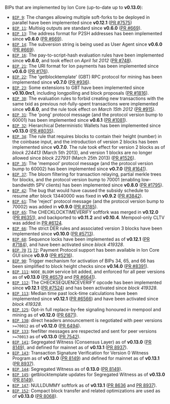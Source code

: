 BIPs that are implemented by Ion Core (up-to-date up to **v0.13.0**):

* [`BIP 9`](https://github.com/ion/bips/blob/master/bip-0009.mediawiki): The changes allowing multiple soft-forks to be deployed in parallel have been implemented since **v0.12.1**  ([PR #7575](https://github.com/ion/ion/pull/7575))
* [`BIP 11`](https://github.com/ion/bips/blob/master/bip-0011.mediawiki): Multisig outputs are standard since **v0.6.0** ([PR #669](https://github.com/ion/ion/pull/669)).
* [`BIP 13`](https://github.com/ion/bips/blob/master/bip-0013.mediawiki): The address format for P2SH addresses has been implemented since **v0.6.0** ([PR #669](https://github.com/ion/ion/pull/669)).
* [`BIP 14`](https://github.com/ion/bips/blob/master/bip-0014.mediawiki): The subversion string is being used as User Agent since **v0.6.0** ([PR #669](https://github.com/ion/ion/pull/669)).
* [`BIP 16`](https://github.com/ion/bips/blob/master/bip-0016.mediawiki): The pay-to-script-hash evaluation rules have been implemented since **v0.6.0**, and took effect on *April 1st 2012* ([PR #748](https://github.com/ion/ion/pull/748)).
* [`BIP 21`](https://github.com/ion/bips/blob/master/bip-0021.mediawiki): The URI format for Ion payments has been implemented since **v0.6.0** ([PR #176](https://github.com/ion/ion/pull/176)).
* [`BIP 22`](https://github.com/ion/bips/blob/master/bip-0022.mediawiki): The 'getblocktemplate' (GBT) RPC protocol for mining has been implemented since **v0.7.0** ([PR #936](https://github.com/ion/ion/pull/936)).
* [`BIP 23`](https://github.com/ion/bips/blob/master/bip-0023.mediawiki): Some extensions to GBT have been implemented since **v0.10.0rc1**, including longpolling and block proposals ([PR #1816](https://github.com/ion/ion/pull/1816)).
* [`BIP 30`](https://github.com/ion/bips/blob/master/bip-0030.mediawiki): The evaluation rules to forbid creating new transactions with the same txid as previous not-fully-spent transactions were implemented since **v0.6.0**, and the rule took effect on *March 15th 2012* ([PR #915](https://github.com/ion/ion/pull/915)).
* [`BIP 31`](https://github.com/ion/bips/blob/master/bip-0031.mediawiki): The 'pong' protocol message (and the protocol version bump to 60001) has been implemented since **v0.6.1** ([PR #1081](https://github.com/ion/ion/pull/1081)).
* [`BIP 32`](https://github.com/ion/bips/blob/master/bip-0032.mediawiki): Hierarchical Deterministic Wallets has been implemented since **v0.13.0** ([PR #8035](https://github.com/ion/ion/pull/8035)).
* [`BIP 34`](https://github.com/ion/bips/blob/master/bip-0034.mediawiki): The rule that requires blocks to contain their height (number) in the coinbase input, and the introduction of version 2 blocks has been implemented since **v0.7.0**. The rule took effect for version 2 blocks as of *block 224413* (March 5th 2013), and version 1 blocks are no longer allowed since *block 227931* (March 25th 2013) ([PR #1526](https://github.com/ion/ion/pull/1526)).
* [`BIP 35`](https://github.com/ion/bips/blob/master/bip-0035.mediawiki): The 'mempool' protocol message (and the protocol version bump to 60002) has been implemented since **v0.7.0** ([PR #1641](https://github.com/ion/ion/pull/1641)).
* [`BIP 37`](https://github.com/ion/bips/blob/master/bip-0037.mediawiki): The bloom filtering for transaction relaying, partial merkle trees for blocks, and the protocol version bump to 70001 (enabling low-bandwidth SPV clients) has been implemented since **v0.8.0** ([PR #1795](https://github.com/ion/ion/pull/1795)).
* [`BIP 42`](https://github.com/ion/bips/blob/master/bip-0042.mediawiki): The bug that would have caused the subsidy schedule to resume after block 13440000 was fixed in **v0.9.2** ([PR #3842](https://github.com/ion/ion/pull/3842)).
* [`BIP 61`](https://github.com/ion/bips/blob/master/bip-0061.mediawiki): The 'reject' protocol message (and the protocol version bump to 70002) was added in **v0.9.0** ([PR #3185](https://github.com/ion/ion/pull/3185)).
* [`BIP 65`](https://github.com/ion/bips/blob/master/bip-0065.mediawiki): The CHECKLOCKTIMEVERIFY softfork was merged in **v0.12.0** ([PR #6351](https://github.com/ion/ion/pull/6351)), and backported to **v0.11.2** and **v0.10.4**. Mempool-only CLTV was added in [PR #6124](https://github.com/ion/ion/pull/6124).
* [`BIP 66`](https://github.com/ion/bips/blob/master/bip-0066.mediawiki): The strict DER rules and associated version 3 blocks have been implemented since **v0.10.0** ([PR #5713](https://github.com/ion/ion/pull/5713)).
* [`BIP 68`](https://github.com/ion/bips/blob/master/bip-0068.mediawiki): Sequence locks have been implemented as of **v0.12.1**  ([PR #7184](https://github.com/ion/ion/pull/7184)), and have been activated since *block 419328*.
* [`BIP 70`](https://github.com/ion/bips/blob/master/bip-0070.mediawiki) [`71`](https://github.com/ion/bips/blob/master/bip-0071.mediawiki) [`72`](https://github.com/ion/bips/blob/master/bip-0072.mediawiki): Payment Protocol support has been available in Ion Core GUI since **v0.9.0** ([PR #5216](https://github.com/ion/ion/pull/5216)).
* [`BIP 90`](https://github.com/ion/bips/blob/master/bip-0090.mediawiki): Trigger mechanism for activation of BIPs 34, 65, and 66 has been simplified to block height checks since **v0.14.0** ([PR #8391](https://github.com/ion/ion/pull/8391)).
* [`BIP 111`](https://github.com/ion/bips/blob/master/bip-0111.mediawiki): `NODE_BLOOM` service bit added, and enforced for all peer versions as of **v0.13.0** ([PR #6579](https://github.com/ion/ion/pull/6579) and [PR #6641](https://github.com/ion/ion/pull/6641)).
* [`BIP 112`](https://github.com/ion/bips/blob/master/bip-0112.mediawiki): The CHECKSEQUENCEVERIFY opcode has been implemented since **v0.12.1** ([PR #7524](https://github.com/ion/ion/pull/7524)) and has been activated since *block 419328*.
* [`BIP 113`](https://github.com/ion/bips/blob/master/bip-0113.mediawiki): Median time past lock-time calculations have been implemented since **v0.12.1** ([PR #6566](https://github.com/ion/ion/pull/6566)) and have been activated since *block 419328*.
* [`BIP 125`](https://github.com/ion/bips/blob/master/bip-0125.mediawiki): Opt-in full replace-by-fee signaling honoured in mempool and mining as of **v0.12.0** ([PR 6871](https://github.com/ion/ion/pull/6871)).
* [`BIP 130`](https://github.com/ion/bips/blob/master/bip-0130.mediawiki): direct headers announcement is negotiated with peer versions `>=70012` as of **v0.12.0** ([PR 6494](https://github.com/ion/ion/pull/6494)).
* [`BIP 133`](https://github.com/ion/bips/blob/master/bip-0133.mediawiki): feefilter messages are respected and sent for peer versions `>=70013` as of **v0.13.0** ([PR 7542](https://github.com/ion/ion/pull/7542)).
* [`BIP 141`](https://github.com/ion/bips/blob/master/bip-0141.mediawiki): Segregated Witness (Consensus Layer) as of **v0.13.0** ([PR 8149](https://github.com/ion/ion/pull/8149)), and defined for mainnet as of **v0.13.1** ([PR 8937](https://github.com/ion/ion/pull/8937)).
* [`BIP 143`](https://github.com/ion/bips/blob/master/bip-0143.mediawiki): Transaction Signature Verification for Version 0 Witness Program as of **v0.13.0** ([PR 8149](https://github.com/ion/ion/pull/8149)) and defined for mainnet as of **v0.13.1** ([PR 8937](https://github.com/ion/ion/pull/8937)).
* [`BIP 144`](https://github.com/ion/bips/blob/master/bip-0144.mediawiki): Segregated Witness as of **0.13.0** ([PR 8149](https://github.com/ion/ion/pull/8149)).
* [`BIP 145`](https://github.com/ion/bips/blob/master/bip-0145.mediawiki): getblocktemplate updates for Segregated Witness as of **v0.13.0** ([PR 8149](https://github.com/ion/ion/pull/8149)).
* [`BIP 147`](https://github.com/ion/bips/blob/master/bip-0147.mediawiki): NULLDUMMY softfork as of **v0.13.1** ([PR 8636](https://github.com/ion/ion/pull/8636) and [PR 8937](https://github.com/ion/ion/pull/8937)).
* [`BIP 152`](https://github.com/ion/bips/blob/master/bip-0152.mediawiki): Compact block transfer and related optimizations are used as of **v0.13.0** ([PR 8068](https://github.com/ion/ion/pull/8068)).
